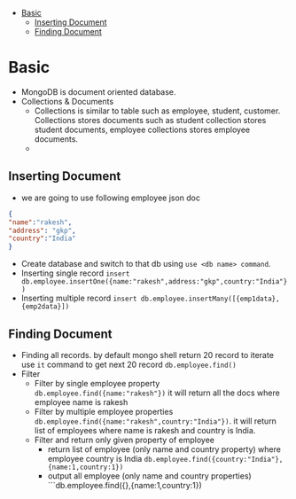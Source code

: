 - [Basic](#basic)
   - [Inserting Document](#inserting-document)
   - [Finding Document](#finding-document)


# Basic
- MongoDB is document oriented database.
- Collections & Documents
  - Collections is similar to table such as employee, student, customer. Collections stores documents such as student collection stores student documents, employee collections stores employee documents.
  - 

## Inserting Document
- we are going to use following employee json doc
```json
{
"name":"rakesh",
"address": "gkp",
"country":"India"
}
```
- Create database and switch to that db using ```use <db name> command```.
- Inserting single record ```insert db.employee.insertOne({name:"rakesh",address:"gkp",country:"India"})```
- Inserting multiple record ```insert db.employee.insertMany([{emp1data},{emp2data}])```
## Finding Document
- Finding all records. by default mongo shell return 20 record to iterate use ```it``` command to get next 20 record  ```db.employee.find()```
- Filter 
  - Filter by single employee property ```db.employee.find({name:"rakesh"})``` it will return all the docs where employee name is rakesh
  - Filter by multiple employee properties ```db.employee.find({name:"rakesh",country:"India"})```. it will return list of employees where name is rakesh and country is India.
  - Filter and return only given property of employee
    -  return list of employee (only name and country property) where employee country is India ```db.employee.find({country:"India"},{name:1,country:1})```  
    -  output all employee (only name and country properties) ```db.employee.find({},{name:1,country:1})
  
